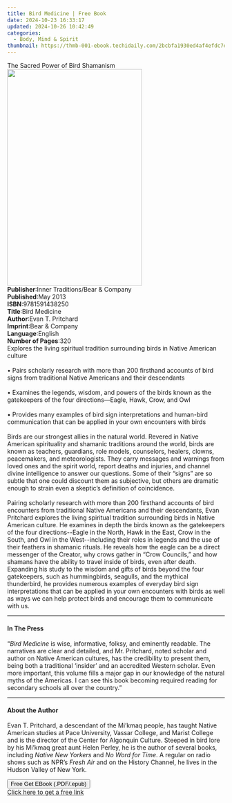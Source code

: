 ```yaml
---
title: Bird Medicine | Free Book
date: 2024-10-23 16:33:17
updated: 2024-10-26 10:42:49
categories:
  - Body, Mind & Spirit
thumbnail: https://thmb-001-ebook.techidaily.com/2bcbfa1930ed4af4efdc7e570fcc61040a1140686ccf3e086234292f2bf17464.jpg
---
```

<main id="book-container">
  <div class="flex flex-col">
    <div class="book-brief flex-1 py-6 px-4 sm:p-6 md:py-10 md:px-8">
      <!-- brief-->
      <div class="book-brief-main">The Sacred Power of Bird Shamanism</div>
    </div>
    <div
      class="book-meta-info flex-1 grid gap-4 col-start-1 col-end-3 row-start-1 sm:mb-6 sm:grid-cols-4 lg:gap-6 lg:col-start-2 lg:row-end-6 lg:row-span-6 lg:mb-0"
    >
      <div
        class="book-meta-info-left place-content-center mt-4 p-4 text-sm leading-6 col-start-2 col-span-2 dark:text-slate-400"
      >
        <img
          class="w-full h-500 object-cover rounded-lg sm:h-255 sm:col-span-2 lg:col-span-full"
          src="https://img-001-ebook.techidaily.com/6173feb760041402c8f00de644867124f1a59d95ae10a3cb6229163290f4d6be.jpg"
          alt=""
          width="312"
          height="500"
        />
      </div>
      <div
        class="book-meta-info-right mt-2 col-start-1 row-start-2 col-span-3 self-center"
      >
        <!-- meta data  -->
        <div class="flex flex-col px-4 md:px-8">
          <div class="flex-1">
            <strong>Publisher</strong>:<span class="px-2"
              >Inner Traditions/Bear &amp; Company</span
            >
          </div>
          <div class="flex-1">
            <strong>Published</strong>:<span class="px-2">May 2013</span>
          </div>
          <div class="flex-1">
            <strong>ISBN</strong>:<span class="px-2">9781591438250</span>
          </div>
          <div class="flex-1">
            <strong>Title</strong>:<span class="px-2">Bird Medicine</span>
          </div>
          <div class="flex-1">
            <strong>Author</strong>:<span class="px-2">Evan T. Pritchard</span>
          </div>
          <div class="flex-1">
            <strong>Imprint</strong>:<span class="px-2"
              >Bear &amp; Company</span
            >
          </div>
          <div class="flex-1">
            <strong>Language</strong>:<span class="px-2">English</span>
          </div>
          <div class="flex-1">
            <strong>Number of Pages</strong>:<span class="px-2">320</span>
          </div>
        </div>
      </div>
    </div>
    <div class="book-description flex-1 py-6 px-4 sm:p-6 md:py-10 md:px-8">
      <div class="book-description-main">
        <div accordion-content="" id="description">
          Explores the living spiritual tradition surrounding birds in Native
          American culture <br />
          <br />• Pairs scholarly research with more than 200 firsthand accounts
          of bird signs from traditional Native Americans and their descendants
          <br />
          <br />• Examines the legends, wisdom, and powers of the birds known as
          the gatekeepers of the four directions—Eagle, Hawk, Crow, and Owl
          <br />
          <br />• Provides many examples of bird sign interpretations and
          human-bird communication that can be applied in your own encounters
          with birds <br />
          <br />Birds are our strongest allies in the natural world. Revered in
          Native American spirituality and shamanic traditions around the world,
          birds are known as teachers, guardians, role models, counselors,
          healers, clowns, peacemakers, and meteorologists. They carry messages
          and warnings from loved ones and the spirit world, report deaths and
          injuries, and channel divine intelligence to answer our questions.
          Some of their “signs” are so subtle that one could discount them as
          subjective, but others are dramatic enough to strain even a skeptic’s
          definition of coincidence. <br />
          <br />Pairing scholarly research with more than 200 firsthand accounts
          of bird encounters from traditional Native Americans and their
          descendants, Evan Pritchard explores the living spiritual tradition
          surrounding birds in Native American culture. He examines in depth the
          birds known as the gatekeepers of the four directions--Eagle in the
          North, Hawk in the East, Crow in the South, and Owl in the
          West--including their roles in legends and the use of their feathers
          in shamanic rituals. He reveals how the eagle can be a direct
          messenger of the Creator, why crows gather in “Crow Councils,” and how
          shamans have the ability to travel inside of birds, even after death.
          Expanding his study to the wisdom and gifts of birds beyond the four
          gatekeepers, such as hummingbirds, seagulls, and the mythical
          thunderbird, he provides numerous examples of everyday bird sign
          interpretations that can be applied in your own encounters with birds
          as well as ways we can help protect birds and encourage them to
          communicate with us.
        </div>
        <div class="accordion-fader"></div>
      </div>
    </div>
    <div class="book-excerpts flex-1 py-6 px-4 sm:p-6 md:py-10 md:px-8">
      <!-- excerpts-->
      <div class="book-excerpts-main">
        <hr />
        <h4 class="placeholder placeholder-heading">
          <span>In The Press</span>
        </h4>
        <p>
          “<i>Bird Medicine</i> is wise, informative, folksy, and eminently
          readable. The narratives are clear and detailed, and Mr. Pritchard,
          noted scholar and author on Native American cultures, has the
          credibility to present them, being both a traditional ‘insider’ and an
          accredited Western scholar. Even more important, this volume fills a
          major gap in our knowledge of the natural myths of the Americas. I can
          see this book becoming required reading for secondary schools all over
          the country.”
        </p>
      </div>
    </div>
    <div class="book-about-author flex-1 py-6 px-4 sm:p-6 md:py-10 md:px-8">
      <!-- about author-->
      <div class="book-main-author-main">
        <hr />
        <h4 class="placeholder placeholder-heading">
          <span>About the Author</span>
        </h4>
        <p>
          Evan T. Pritchard, a descendant of the Mi’kmaq people, has taught
          Native American studies at Pace University, Vassar College, and Marist
          College and is the director of the Center for Algonquin Culture.
          Steeped in bird lore by his Mi’kmaq great aunt Helen Perley, he is the
          author of several books, including <i>Native New Yorkers</i> and
          <i>No Word for Time</i>. A regular on radio shows such as NPR’s
          <i>Fresh Air</i> and on the History Channel, he lives in the Hudson
          Valley of New York.
        </p>
      </div>
    </div>
    <div class="book-free-get flex-1 py-6 px-4 sm:p-6 md:py-10 md:px-8">
      <button
        id="btn-free-get"
        class="bg-blue-500 hover:bg-blue-700 text-white font-bold py-2 px-4 rounded"
      >
        Free Get EBook (.PDF/.epub)
      </button>
      <div id="countdown-display" class="px-2 text-lg mt-2"></div>
      <a
        id="free-link"
        class="hidden bg-blue-500 hover:bg-blue-700 text-white font-bold py-2 px-4 rounded"
        href="https://www.ebooks.com/en-us/book/95782475/bird-medicine/evan-t-pritchard/"
        target="_blank"
        >Click here to get a free link</a
      >
    </div>
    <script>
      let countdownTime = 0;
      let countdownInterval = null;
      document
        .getElementById('btn-free-get')
        .addEventListener('click', startCountdown);
      function startCountdown() {
        countdownTime = new Date().getTime() + 60000 * 3;
        countdownInterval = setInterval(updateCountdown, 1000);
        document.getElementById('btn-free-get').disabled = true;
        document
          .getElementById('btn-free-get')
          .classList.add('bg-gray-500', 'cursor-not-allowed');
      }
      function updateCountdown() {
        let currentTime = new Date().getTime();
        let timeLeft = countdownTime - currentTime;
        let secondsLeft = Math.floor(timeLeft / 1000);
        document.getElementById('countdown-display').innerHTML =
          `Remaining time: ${secondsLeft} seconds.`;
        if (secondsLeft <= 0) {
          clearInterval(countdownInterval);
          document.getElementById('btn-free-get').classList.add('hidden');
          document.getElementById('free-link').classList.remove('hidden');
          document.getElementById('countdown-display').innerHTML = '';
        }
      }
    </script>
  </div>
</main>
